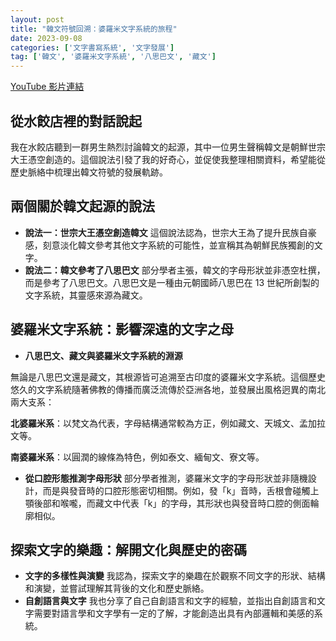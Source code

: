 ```yaml
---
layout: post
title: "韓文符號回溯：婆羅米文字系統的旅程"
date: 2023-09-08
categories: ['文字書寫系統', '文字發展']
tag: ['韓文', '婆羅米文字系統', '八思巴文', '藏文']
---
```


[YouTube 影片連結](https://youtube.com/live/Bz27v2A3VHM?feature=share)

## 從水餃店裡的對話說起

我在水餃店聽到一群男生熱烈討論韓文的起源，其中一位男生聲稱韓文是朝鮮世宗大王憑空創造的。這個說法引發了我的好奇心，並促使我整理相關資料，希望能從歷史脈絡中梳理出韓文符號的發展軌跡。

## 兩個關於韓文起源的說法

- **說法一：世宗大王憑空創造韓文** 這個說法認為，世宗大王為了提升民族自豪感，刻意淡化韓文參考其他文字系統的可能性，並宣稱其為朝鮮民族獨創的文字。
- **說法二：韓文參考了八思巴文** 部分學者主張，韓文的字母形狀並非憑空杜撰，而是參考了八思巴文。八思巴文是一種由元朝國師八思巴在 13 世紀所創製的文字系統，其靈感來源為藏文。

## 婆羅米文字系統：影響深遠的文字之母

- **八思巴文、藏文與婆羅米文字系統的淵源**

無論是八思巴文還是藏文，其根源皆可追溯至古印度的婆羅米文字系統。這個歷史悠久的文字系統隨著佛教的傳播而廣泛流傳於亞洲各地，並發展出風格迥異的南北兩大支系：

  **北婆羅米系**：以梵文為代表，字母結構通常較為方正，例如藏文、天城文、孟加拉文等。

  **南婆羅米系**：以圓潤的線條為特色，例如泰文、緬甸文、寮文等。

- **從口腔形態推測字母形狀** 部分學者推測，婆羅米文字的字母形狀並非隨機設計，而是與發音時的口腔形態密切相關。例如，發「k」音時，舌根會碰觸上顎後部和喉嚨，而藏文中代表「k」的字母，其形狀也與發音時口腔的側面輪廓相似。

## 探索文字的樂趣：解開文化與歷史的密碼

- **文字的多樣性與演變** 我認為，探索文字的樂趣在於觀察不同文字的形狀、結構和演變，並嘗試理解其背後的文化和歷史脈絡。
- **自創語言與文字** 我也分享了自己自創語言和文字的經驗，並指出自創語言和文字需要對語言學和文字學有一定的了解，才能創造出具有內部邏輯和美感的系統。
